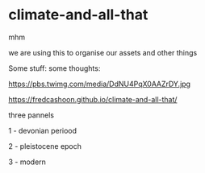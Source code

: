 # climate-and-all-that
mhm

we are using this to organise our assets and other things

Some stuff:
some thoughts:

https://pbs.twimg.com/media/DdNU4PqX0AAZrDY.jpg

https://fredcashoon.github.io/climate-and-all-that/



three pannels

1 - devonian periood
  >
2 - pleistocene epoch
  >
3 - modern
  >
